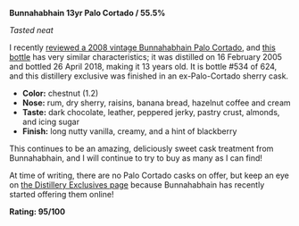 **Bunnahabhain 13yr Palo Cortado / 55.5%**

*Tasted neat*

I recently [reviewed a 2008 vintage Bunnahabhain Palo Cortado](https://elliottback.medium.com/review-bunnahabhain-12yr-palo-cortado-db77ca65b78a), and [this bottle](https://www.whiskybase.com/whiskies/whisky/119173/bunnahabhain-2005) has very similar characteristics; it was distilled on 16 February 2005 and bottled 26 April 2018, making it 13 years old.  It is bottle #534 of 624, and this distillery exclusive was finished in an ex-Palo-Cortado sherry cask.

* **Color:** chestnut (1.2)
* **Nose:**  rum, dry sherry, raisins, banana bread, hazelnut coffee and cream
* **Taste:** dark chocolate, leather, peppered jerky, pastry crust, almonds, and icing sugar 
* **Finish:** long nutty vanilla, creamy, and a hint of blackberry

This continues to be an amazing, deliciously sweet cask treatment from Bunnahabhain, and I will continue to try to buy as many as I can find!

At time of writing, there are no Palo Cortado casks on offer, but keep an eye on [the Distillery Exclusives page](https://bunnahabhain.com/collections/distillery-exclusives) because Bunnahabhain has recently started offering them online!

**Rating: 95/100**